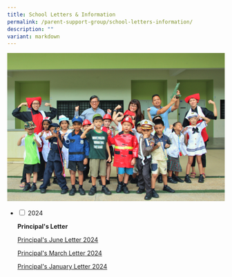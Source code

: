 ```yaml
---
title: School Letters & Information
permalink: /parent-support-group/school-letters-information/
description: ""
variant: markdown
---
```

<img src="/images/For-Parents-General-Information2.png">
<ul class="jekyllcodex_accordion">
<li>
<input type="checkbox" id="accordion1">
<label for="accordion1">2024</label>
<div>
	

<p><strong>Principal's Letter</strong></p>
	<p><a href="/files/P's%20Letter/2024_03_Principal.pdf">Principal's June Letter 2024</a></p>
<p><a href="/files/P's%20Letter/2024_02_Principal.pdf">Principal's March Letter 2024</a></p>
<p><a href="/files/P's%20Letter/2024_01_Principal.pdf">Principal's January Letter 2024</a></p>
	
</div></li></ul>